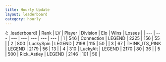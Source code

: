 ```yaml
---
title: Hourly Update
layout: leaderboard
category: hourly
---
```


{: .leaderboard}
| Rank | LV | Player | Division | Elo | Wins | Losses |
| --- | --- | --- | --- | --- | --- | --- |
| <span data-change="0">1</span> | 546 | <span title="ID: 539711">Connection</span> | LEGEND | <span data-change="-11">2225</span> | <span data-change="1">156</span> | <span data-change="1">55</span> |
| <span data-change="0">2</span> | 800 | <span title="ID: 498412">LuckySpin</span> | LEGEND | <span data-change="6">2198</span> | <span data-change="1">115</span> | <span data-change="0">50</span> |
| <span data-change="0">3</span> | 67 | <span title="ID: 528133">THINK_ITS_PINK</span> | LEGEND | <span data-change="0">2179</span> | <span data-change="0">56</span> | <span data-change="0">13</span> |
| <span data-change="0">4</span> | 310 | <span title="ID: 512212">LuckyAlt</span> | LEGEND | <span data-change="0">2170</span> | <span data-change="0">80</span> | <span data-change="0">36</span> |
| <span data-change="0">5</span> | 500 | <span title="ID: 466583">Rick_Astley</span> | LEGEND | <span data-change="0">2146</span> | <span data-change="0">101</span> | <span data-change="0">56</span> |